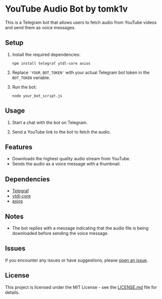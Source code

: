 # YouTube Audio Bot by tomk1v

This is a Telegram bot that allows users to fetch audio from YouTube videos and send them as voice messages.

## Setup

1. Install the required dependencies:

    ```
    npm install telegraf ytdl-core axios
    ```

2. Replace `'YOUR_BOT_TOKEN'` with your actual Telegram bot token in the `BOT_TOKEN` variable.

3. Run the bot:

    ```
    node your_bot_script.js
    ```

## Usage

1. Start a chat with the bot on Telegram.

2. Send a YouTube link to the bot to fetch the audio.

## Features

- Downloads the highest quality audio stream from YouTube.
- Sends the audio as a voice message with a thumbnail.

## Dependencies

- [Telegraf](https://telegraf.js.org/)
- [ytdl-core](https://www.npmjs.com/package/ytdl-core)
- [axios](https://www.npmjs.com/package/axios)

## Notes

- The bot replies with a message indicating that the audio file is being downloaded before sending the voice message.

## Issues

If you encounter any issues or have suggestions, please [open an issue](https://github.com/tomk1v/youtube-downloader-telegram-bot/issues).

## License

This project is licensed under the MIT License - see the [LICENSE.md](LICENSE.md) file for details.
